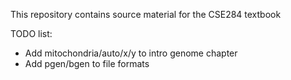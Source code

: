 This repository contains source material for the CSE284 textbook


TODO list:
* Add mitochondria/auto/x/y to intro genome chapter
* Add pgen/bgen to file formats